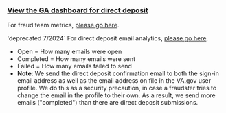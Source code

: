### [View the GA dashboard for direct deposit](https://analytics.google.com/analytics/web/#/analysis/p419143770/edit/AzkvB_SjSh2-KrYPsyzvaA)

For fraud team metrics, [please go here](https://github.com/department-of-veterans-affairs/va.gov-team-sensitive/tree/master/products/identity-personalization/direct-deposit/analytics).

'deprecated 7/2024`
For direct deposit email analytics, [please go here](https://analytics.google.com/analytics/web/#/report/content-event-events/a50123418w177519031p176188361/_r.drilldown=analytics.eventCategory:email,analytics.eventLabel:direct-deposit-update&explorer-table.plotKeys=%5B%5D/).
  - Open = How many emails were open
  - Completed = How many emails were sent
  - Failed = How many emails failed to send
  - **Note**: We send the direct deposit confirmation email to both the sign-in email address as well as the email address on file in the VA.gov user profile. We do this as a security precaution, in case a fraudster tries to change the email in the profile to their own. As a result, we send more emails ("completed") than there are direct deposit submissions.
